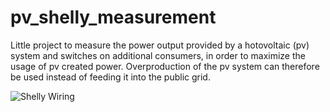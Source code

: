 # pv_shelly_measurement

Little project to measure the power output provided by a hotovoltaic (pv) system and switches on additional consumers, in order to maximize the usage of pv created power. Overproduction of the pv system can therefore be used instead of feeding it into the public grid.

![Shelly Wiring](/Shelly-Wiring.png)
